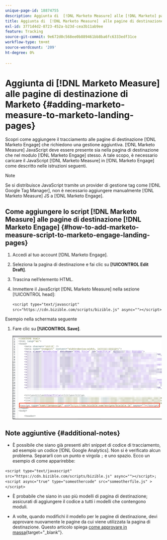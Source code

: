 ```yaml
---
unique-page-id: 18874755
description: Aggiunta di  [!DNL Marketo Measure] alle [!DNL Marketo] pagine di destinazione - [!DNL Marketo Measure] in corso
title: Aggiunta di  [!DNL Marketo Measure]  alle pagine di destinazione di Marketo
exl-id: 3771d4d2-8723-452a-b23d-cea3b11ab9ee
feature: Tracking
source-git-commit: 9e672d0c568ee0b889461bb8ba6fc6333edf31ce
workflow-type: tm+mt
source-wordcount: '209'
ht-degree: 0%

---
```


# Aggiunta di [!DNL Marketo Measure] alle pagine di destinazione di Marketo {#adding-marketo-measure-to-marketo-landing-pages}

Scopri come aggiungere il tracciamento alle pagine di destinazione [!DNL Marketo Engage] che richiedono una gestione aggiuntiva. [!DNL Marketo Measure] JavaScript deve essere presente sia nella pagina di destinazione che nel modulo [!DNL Marketo Engage] stesso. A tale scopo, è necessario caricare il JavaScript [!DNL Marketo Measure] in [!DNL Marketo Engage] come descritto nelle istruzioni seguenti.

>[!NOTE]
>
>Se si distribuisce JavaScript tramite un provider di gestione tag come [!DNL Google Tag Manager], non è necessario aggiungere manualmente [!DNL Marketo Measure] JS a [!DNL Marketo Engage].

## Come aggiungere lo script [!DNL Marketo Measure] alle pagine di destinazione [!DNL Marketo Engage] {#how-to-add-marketo-measure-script-to-marketo-engage-landing-pages}

1. Accedi al tuo account [!DNL Marketo Engage].
1. Seleziona la pagina di destinazione e fai clic su **[!UICONTROL Edit Draft]**.
1. Trascina nell’elemento HTML.
1. Immettere il JavaScript [!DNL Marketo Measure] nella sezione [!UICONTROL head]:

   `<script type="text/javascript" src="https://cdn.bizible.com/scripts/bizible.js" async=""></script>`

Esempio nella schermata seguente

1. Fare clic su **[!UICONTROL Save]**.

   ![](assets/adding-bizible-to-marketo-landing-pages-1.png)

## Note aggiuntive {#additional-notes}

* È possibile che siano già presenti altri snippet di codice di tracciamento, ad esempio un codice [!DNL Google Analytics]. Non si è verificato alcun problema. Separarli con un punto e virgola `;` e uno spazio. Ecco un esempio di come apparirebbe:

`<script type="text/javascript" src="https://cdn.bizible.com/scripts/bizible.js" async=""></script>; <script async="true" type="someothercode" src="someotherfile.js" ></script>`

* È probabile che siano in uso più modelli di pagina di destinazione; assicurati di aggiungere il codice a tutti i modelli che contengono moduli.

* A volte, quando modifichi il modello per le pagine di destinazione, devi approvare nuovamente le pagine da cui viene utilizzata la pagina di destinazione. Questo articolo spiega [come approvare in massa](https://experienceleague.adobe.com/docs/marketo/using/product-docs/demand-generation/landing-pages/landing-page-actions/approve-multiple-landing-pages-at-once.html){target="_blank"}.
